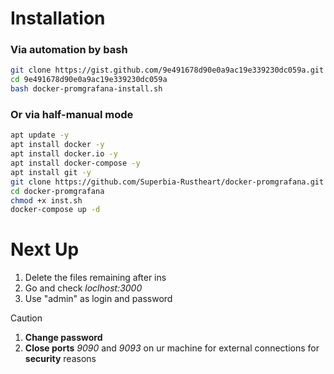 # Installation

### Via automation by bash
```bash
git clone https://gist.github.com/9e491678d90e0a9ac19e339230dc059a.git
cd 9e491678d90e0a9ac19e339230dc059a
bash docker-promgrafana-install.sh
```

### Or via half-manual mode
```bash
apt update -y
apt install docker -y
apt install docker.io -y
apt install docker-compose -y
apt install git -y
git clone https://github.com/Superbia-Rustheart/docker-promgrafana.git
cd docker-promgrafana
chmod +x inst.sh
docker-compose up -d
```

# Next Up
1. Delete the files remaining after ins
2. Go and check *loclhost:3000*
3. Use "admin" as login and password
> [!CAUTION]
> 1. **Change password**
> 2. **Close ports** *9090* and *9093* on ur machine for external connections for **security** reasons
